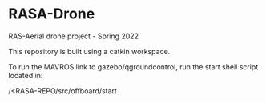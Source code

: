 # RASA-Drone
RAS-Aerial drone project - Spring 2022

This repository is built using a catkin workspace.

To run the MAVROS link to gazebo/qgroundcontrol, run the start shell script located in:

/<RASA-REPO/src/offboard/start 
